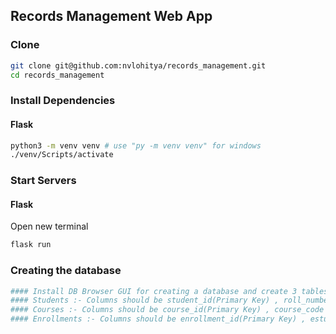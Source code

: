 ## Records Management Web App

### Clone
```bash
git clone git@github.com:nvlohitya/records_management.git
cd records_management
```

### Install Dependencies

#### Flask
```bash
python3 -m venv venv # use "py -m venv venv" for windows
./venv/Scripts/activate
```

### Start Servers

#### Flask
Open new terminal
```bash
flask run
```

### Creating the database
```bash
#### Install DB Browser GUI for creating a database and create 3 tables :- Students , Courses and Enrollments
#### Students :- Columns should be student_id(Primary Key) , roll_number , first_name , last_name
#### Courses :- Columns should be course_id(Primary Key) , course_code , course_name , course_description
#### Enrollments :- Columns should be enrollment_id(Primary Key) , estudent_id(Foreign Key student.student_id) , ecourse_id(Foreign Key course.course_id)
```



